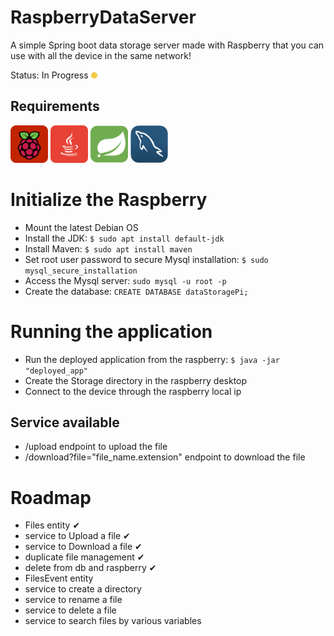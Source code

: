 # RaspberryDataServer
A simple Spring boot data storage server made with Raspberry that you can use with all the device in the same network!

Status: In Progress <img src="https://github.com/SbrakkDev/iconeReadme/blob/main/In_progress.png" alt = "In Progress" width="10" height="10">

## Requirements

 <img src="https://github.com/SbrakkDev/iconeReadme/blob/main/Raspberry.png" alt = "Raspberry" width="60" height="60"> <img src="https://github.com/SbrakkDev/iconeReadme/blob/main/java.png" alt="java" width="60" height="60"> <img src="https://github.com/SbrakkDev/iconeReadme/blob/main/Spring.png" alt = "Spring" width="60" height="60"> <img src="https://github.com/SbrakkDev/iconeReadme/blob/main/Mysql.png" alt="MySql" width="60" height="60">  

# Initialize the Raspberry

- Mount the latest Debian OS
- Install the JDK: ```$ sudo apt install default-jdk```
- Install Maven: ```$ sudo apt install maven```
- Set root user password to secure Mysql installation: ```$ sudo mysql_secure_installation```
- Access the Mysql server: ```sudo mysql -u root -p```
- Create the database: ```CREATE DATABASE dataStoragePi;```

# Running the application

- Run the deployed application from the raspberry: ```$ java -jar "deployed_app"```
- Create the Storage directory in the raspberry desktop
- Connect to the device through the raspberry local ip

## Service available 
- /upload endpoint to upload the file
- /download?file="file_name.extension" endpoint to download the file


# Roadmap

- Files entity ✔
- service to Upload a file ✔
- service to Download a file ✔
- duplicate file management ✔
- delete from db and raspberry ✔
- FilesEvent entity
- service to create a directory
- service to rename a file
- service to delete a file
- service to search files by various variables
